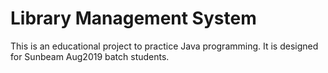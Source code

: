 # Library Management System
This is an educational project to practice Java programming. It is designed for Sunbeam Aug2019 batch students.
